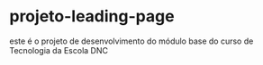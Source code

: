 # projeto-leading-page
este é o projeto de desenvolvimento do módulo base do curso de Tecnologia da Escola DNC
